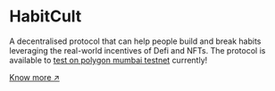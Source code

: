 # HabitCult

A decentralised protocol that can help people build and break habits leveraging the real-world incentives of Defi and NFTs. The protocol is available to [test on polygon mumbai testnet](https://habitcult-856a8.web.app/) currently!

[Know more ↗](https://habitcult.webflow.io/)